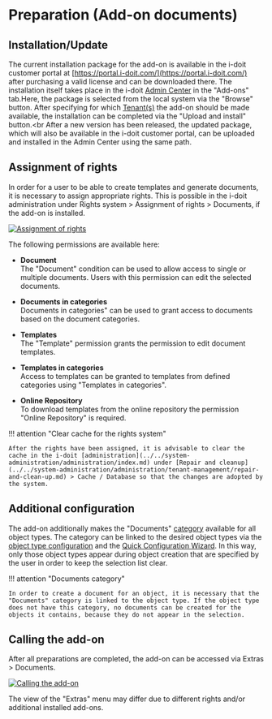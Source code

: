 # Preparation (Add-on documents)

## Installation/Update

The current installation package for the add-on is available in the i-doit customer portal at [https://portal.i-doit.com/](https://portal.i-doit.com/) after purchasing a valid license and can be downloaded there. The installation itself takes place in the i-doit [Admin Center](../../system-administration/admin-center.md) in the "Add-ons" tab.Here, the package is selected from the local system via the "Browse" button. After specifying for which [Tenant(s)](../../system-administration/multi-tenant.md) the add-on should be made available, the installation can be completed via the "Upload and install" button.<br
After a new version has been released, the updated package, which will also be available in the i-doit customer portal, can be uploaded and installed in the Admin Center using the same path.

## Assignment of rights

In order for a user to be able to create templates and generate documents, it is necessary to assign appropriate rights. This is possible in the i-doit administration under Rights system > Assignment of rights > Documents, if the add-on is installed.

[![Assignment of rights](../../assets/images/en/i-doit-pro-add-ons/documents/preperation/1-dp.png)](../../assets/images/en/i-doit-pro-add-ons/documents/preperation/1-dp.png)

The following permissions are available here:

- **Document**<br>
The "Document" condition can be used to allow access to single or multiple documents. Users with this permission can edit the selected documents.

- **Documents in categories**<br>
Documents in categories" can be used to grant access to documents based on the document categories.

- **Templates**<br>
The "Template" permission grants the permission to edit document templates.

- **Templates in categories**<br>
Access to templates can be granted to templates from defined categories using "Templates in categories".

- **Online Repository**<br>
To download templates from the online repository the permission "Online Repository" is required.

!!! attention "Clear cache for the rights system"

    After the rights have been assigned, it is advisable to clear the cache in the i-doit [administration](../../system-administration/administration/index.md) under [Repair and cleanup](../../system-administration/administration/tenant-management/repair-and-clean-up.md) > Cache / Database so that the changes are adopted by the system.

## Additional configuration

The add-on additionally makes the "Documents" [category](../../basics/categories-and-attributes.md) available for all object types. The category can be linked to the desired object types via the [object type configuration](../../basics/custom-object-types.md) and the [Quick Configuration Wizard](../../basics/assignment-of-categories-to-object-types.md). In this way, only those object types appear during object creation that are specified by the user in order to keep the selection list clear.

!!! attention "Documents category"

    In order to create a document for an object, it is necessary that the "Documents" category is linked to the object type. If the object type does not have this category, no documents can be created for the objects it contains, because they do not appear in the selection.

Calling the add-on
------------------

After all preparations are completed, the add-on can be accessed via Extras > Documents.

[![Calling the add-on](../../assets/images/en/i-doit-pro-add-ons/documents/preperation/2-dp.png)](../../assets/images/en/i-doit-pro-add-ons/documents/preperation/2-dp.png)

The view of the "Extras" menu may differ due to different rights and/or additional installed add-ons.
